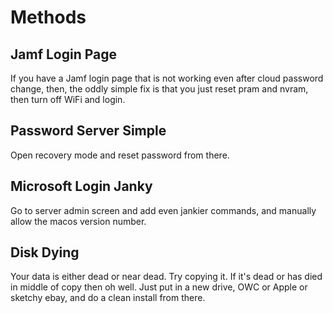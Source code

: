 # Methods
## Jamf Login Page
If you have a Jamf login page that is not working even after cloud password change, then, the oddly simple fix is that you just reset pram and nvram, then turn off WiFi and login. 
## Password Server Simple
Open recovery mode and reset password from there. 
## Microsoft Login Janky
Go to server admin screen and add even jankier commands, and manually allow the macos version number.
## Disk Dying
Your data is either dead or near dead. Try copying it. If it's dead or has died in middle of copy then oh well. Just put in a new drive, OWC or Apple or sketchy ebay, and do a clean install from there.
